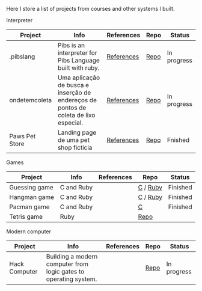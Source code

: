 Here I store a list of projects from courses and other systems I built.

Interpreter

| Project | Info | References | Repo | Status |
| -- | -- | -- | -- | -- |
| .pibslang | Pibs is an interpreter for Pibs Language built with ruby. | [References](https://github.com/biancaguzenski/learning-path/blob/master/references.md) | [Repo](https://github.com/biancaguzenski/pibs-lang) | In progress |
| ondetemcoleta | Uma aplicação de busca e inserção de endereços de pontos de coleta de lixo especial. | [References](https://github.com/biancaguzenski/learning-path/blob/master/references.md) | [Repo](https://github.com/biancaguzenski/pibs-lang) | In progress |
| Paws Pet Store | Landing page de uma pet shop fictícia | [References](https://github.com/biancaguzenski/learning-path/blob/master/references.md) | [Repo](https://github.com/biancaguzenski/paws-pet-store) | Fnished |

Games

| Project | Info | References | Repo | Status |
| -- | -- | -- | -- | -- |
| Guessing game | C and Ruby | | [C](https://github.com/biancaguzenski/learning-path/tree/master/Projects/guessGame) / [Ruby](https://github.com/biancaguzenski/learning-path/tree/master/Projects/guessGameRuby)| Finished |
| Hangman game |  C and Ruby | | [C](https://github.com/biancaguzenski/learning-path/tree/master/Projects/hangman) / [Ruby](https://github.com/biancaguzenski/learning-path/tree/master/Projects/hangmanRuby) | Finished |
| Pacman game | C and Ruby | | [C](https://github.com/biancaguzenski/learning-path/tree/master/Projects/pacman)| Finished |
| Tetris game | Ruby | | [Repo](https://github.com/biancaguzenski/learning-path/tree/master/Courses/Prog_Lang_Course_Ruby/tetris)

Modern computer

| Project | Info | References | Repo | Status |
| -- | -- | -- | -- | -- |
| Hack Computer | Building a modern computer from logic gates to operating system. | | [Repo](https://github.com/biancaguzenski/Nand2Tetris) | In progress |
